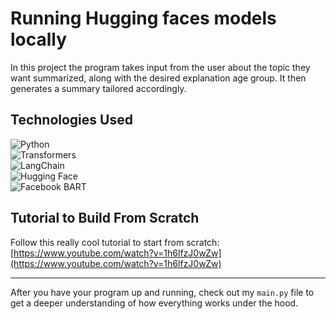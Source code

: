 # Running Hugging faces models locally

In this project the program takes input from the user about the topic they want summarized, along with the desired explanation age group. It then generates a summary tailored accordingly.

## Technologies Used

![Python](https://img.shields.io/badge/language-Python-3776AB?style=for-the-badge&logo=python&logoColor=white)  
![Transformers](https://img.shields.io/badge/library-Transformers-00BFFF?style=for-the-badge)  
![LangChain](https://img.shields.io/badge/library-LangChain-FF9900?style=for-the-badge)  
![Hugging Face](https://img.shields.io/badge/model-Hugging_Face-F50057?style=for-the-badge&logo=huggingface)  
![Facebook BART](https://img.shields.io/badge/model-Facebook_BART-0052CC?style=for-the-badge)  

## Tutorial to Build From Scratch

Follow this really cool tutorial to start from scratch:  
[https://www.youtube.com/watch?v=1h6lfzJ0wZw](https://www.youtube.com/watch?v=1h6lfzJ0wZw)

---

After you have your program up and running, check out my `main.py` file to get a deeper understanding of how everything works under the hood.
